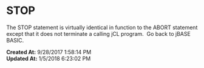 # STOP

The STOP statement is virtually identical in function to the ABORT statement except that it does not terminate a calling jCL program.  Go back to jBASE BASIC.   

**Created At:** 9/28/2017 1:58:14 PM  
**Updated At:** 1/5/2018 6:23:02 PM  

